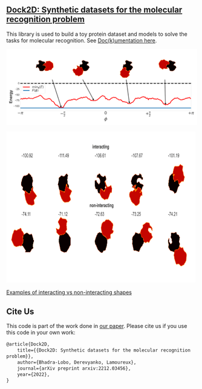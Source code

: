 **[Dock2D: Synthetic datasets for the molecular recognition problem](https://arxiv.org/abs/2212.03456)**
-------
This library is used to build a toy protein dataset and models
to solve the tasks for molecular recognition. See [Doc(k)umentation here](https://lamoureux-lab.github.io/Dock2D/).

![Energy Surface](docs/source/energy_surface_local_min_pose_free_energy.png)

<img src="docs/source/testset_protein_pool50_interactionsVSnon-interactions.png" alt="alt text" width="500" height="400">

[Examples of interacting vs non-interacting shapes](docs/source/testset_protein_pool50_interactionsVSnon-interactions.png)


Cite Us
-------

This code is part of the work done in [our paper](https://arxiv.org/abs/2212.03456).
Please cite us if you use this code in your own work:

    @article{Dock2D,
        title={{Dock2D: Synthetic datasets for the molecular recognition problem}},
        author={Bhadra-Lobo, Derevyanko, Lamoureux},
        journal={arXiv preprint arxiv:2212.03456},
        year={2022},
    }
